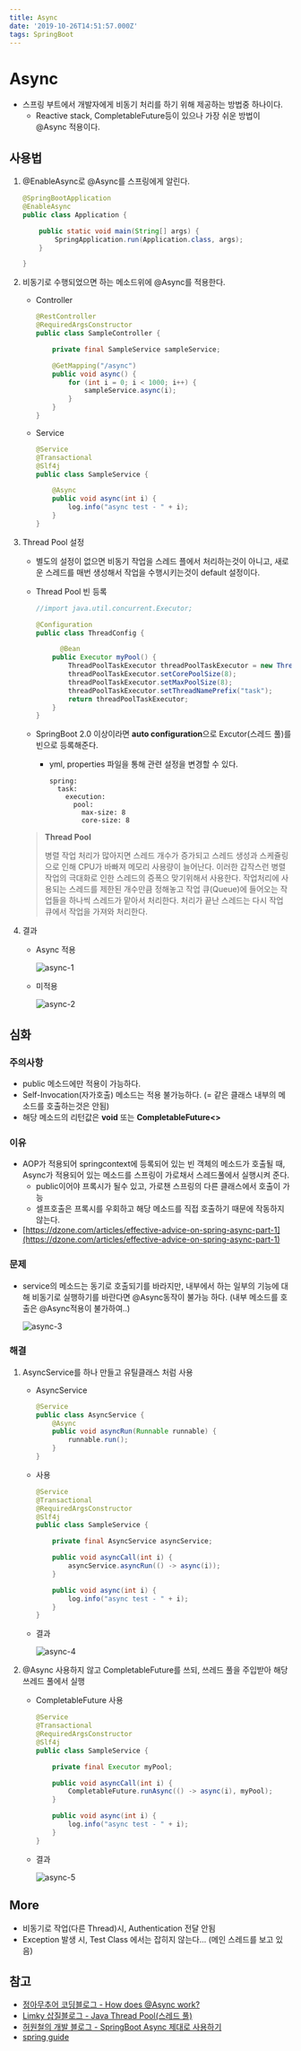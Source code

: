 ```yaml
---
title: Async
date: '2019-10-26T14:51:57.000Z'
tags: SpringBoot
---
```


# Async

* 스프링 부트에서 개발자에게 비동기 처리를 하기 위해 제공하는 방법중 하나이다.
  * Reactive stack, CompletableFuture등이 있으나 가장 쉬운 방법이 @Async 적용이다.

## 사용법

1. @EnableAsync로 @Async를 스프링에게 알린다.

   ```java
   @SpringBootApplication
   @EnableAsync
   public class Application {

       public static void main(String[] args) {
           SpringApplication.run(Application.class, args);
       }

   }
   ```

2. 비동기로 수행되었으면 하는 메소드위에 @Async를 적용한다.
   * Controller

     ```java
     @RestController
     @RequiredArgsConstructor
     public class SampleController {

         private final SampleService sampleService;

         @GetMapping("/async")
         public void async() {
             for (int i = 0; i < 1000; i++) {
                 sampleService.async(i);
             }
         }
     }
     ```

   * Service

     ```java
     @Service
     @Transactional
     @Slf4j
     public class SampleService {

         @Async
         public void async(int i) {
             log.info("async test - " + i);
         }
     }
     ```
3. Thread Pool 설정

   * 별도의 설정이 없으면 비동기 작업을 스레드 플에서 처리하는것이 아니고, 새로운 스레드를 매번 생성해서 작업을 수행시키는것이 default 설정이다.
   * Thread Pool 빈 등록

     ```java
     //import java.util.concurrent.Executor;

     @Configuration
     public class ThreadConfig {

           @Bean
         public Executor myPool() {
             ThreadPoolTaskExecutor threadPoolTaskExecutor = new ThreadPoolTaskExecutor();
             threadPoolTaskExecutor.setCorePoolSize(8);
             threadPoolTaskExecutor.setMaxPoolSize(8);
             threadPoolTaskExecutor.setThreadNamePrefix("task");
             return threadPoolTaskExecutor;
         }
     }
     ```

   * SpringBoot 2.0 이상이라면 **auto configuration**으로 Excutor\(스레드 풀\)를 빈으로 등록해준다.
     * yml, properties 파일을 통해 관련 설정을 변경할 수 있다.

       ```text
       spring:
         task:
           execution:
             pool:
               max-size: 8
               core-size: 8
       ```

   > **Thread Pool**
   >
   > 병렬 작업 처리가 많아지면 스레드 개수가 증가되고 스레드 생성과 스케쥴링으로 인해 CPU가 바빠져 메모리 사용량이 늘어난다. 이러한 갑작스런 병렬작업의 극대화로 인한 스레드의 증폭으 맞기위해서 사용한다. 작업처리에 사용되는 스레드를 제한된 개수만큼 정해놓고 작업 큐\(Queue\)에 들어오는 작업들을 하나씩 스레드가 맡아서 처리한다. 처리가 끝난 스레드는 다시 작업 큐에서 작업을 가져와 처리한다.

4. 결과
   * Async 적용

     ![async-1](../../.gitbook/assets/async-1.png)

   * 미적용

     ![async-2](../../.gitbook/assets/async-2.png)

## 심화

### 주의사항

* public 메소드에만 적용이 가능하다.
* Self-Invocation\(자가호출\) 메소드는 적용 불가능하다. \(= 같은 클래스 내부의 메소드를 호출하는것은 안됨\)
* 해당 메소드의 리턴값은 **void** 또는 **CompletableFuture&lt;&gt;**

### 이유

* AOP가 적용되어 springcontext에 등록되어 있는 빈 객체의 메소드가 호출될 때, Async가 적용되어 있는 메소드를 스프링이 가로채서 스레드풀에서 실행시켜 준다.
  * public이어야 프록시가 될수 있고, 가로챈 스프링의 다른 클래스에서 호출이 가능
  * 셀프호출은 프록시를 우회하고 해당 메소드를 직접 호출하기 때문에 작동하지 않는다.
* [https://dzone.com/articles/effective-advice-on-spring-async-part-1](https://dzone.com/articles/effective-advice-on-spring-async-part-1)

### 문제

* service의 메소드는 동기로 호출되기를 바라지만, 내부에서 하는 일부의 기능에 대해 비동기로 실행하기를 바란다면 @Async동작이 불가능 하다. \(내부 메소드를 호출은 @Async적용이 불가하여..\)

  ![async-3](../../.gitbook/assets/async-3.png)

### 해결

1. AsyncService를 하나 만들고 유틸클래스 처럼 사용
   * AsyncService

     ```java
     @Service
     public class AsyncService {
         @Async
         public void asyncRun(Runnable runnable) {
             runnable.run();
         }
     }
     ```

   * 사용

     ```java
     @Service
     @Transactional
     @RequiredArgsConstructor
     @Slf4j
     public class SampleService {

         private final AsyncService asyncService;

         public void asyncCall(int i) {
             asyncService.asyncRun(() -> async(i));
         }

         public void async(int i) {
             log.info("async test - " + i);
         }
     }
     ```

   * 결과

     ![async-4](../../.gitbook/assets/async-4.png)
2. @Async 사용하지 않고 CompletableFuture를 쓰되, 쓰레드 풀을 주입받아 해당 쓰레드 풀에서 실행
   * CompletableFuture 사용

     ```java
     @Service
     @Transactional
     @RequiredArgsConstructor
     @Slf4j
     public class SampleService {

         private final Executor myPool;

         public void asyncCall(int i) {
             CompletableFuture.runAsync(() -> async(i), myPool);
         }

         public void async(int i) {
             log.info("async test - " + i);
         }
     }
     ```

   * 결과

     ![async-5](../../.gitbook/assets/async-5.png)

## More

* 비동기로 작업\(다른 Thread\)시, Authentication 전달 안됨
* Exception 발생 시, Test Class 에서는 잡히지 않는다... \(메인 스레드를 보고 있음\)

## 참고

* [정아무추어 코딩블로그 - How does @Async work?](https://jeong-pro.tistory.com/187)
* [Limky 삽질블로그 - Java Thread Pool\(스레드 풀\)](https://limkydev.tistory.com/55)
* [허원철의 개발 블로그 - SpringBoot Async 제대로 사용하기](https://heowc.tistory.com/68)
* [spring guide](https://spring.io/guides/gs/async-method/)


